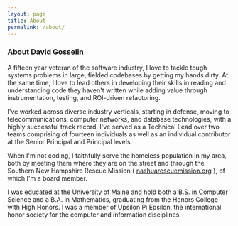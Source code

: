 ```yaml
---
layout: page
title: About
permalink: /about/
---
```


### About David Gosselin

A fifteen year veteran of the software industry, I love to tackle tough systems problems in large, fielded codebases
by getting my hands dirty.  At the same time, I love to lead others in developing their skills in reading and understanding
code they haven't written while adding value through instrumentation, testing, and ROI-driven refactoring.

I've worked across diverse industry verticals, starting in defense, moving to telecommunications, computer networks, and database technologies,
with a highly successful track record.  I've served as a Technical Lead over two teams comprising of fourteen individuals as well
as an individual contributor at the Senior Principal and Principal levels.

When I'm not coding, I faithfully serve the homeless population in my area, both by meeting them where they are on the street
and through the Southern New Hampshire Rescue Mission ( [nashuarescuemission.org](https://nashuarescuemission.org) ), of which I'm a board member.

I was educated at the University of Maine and hold both a B.S. in Computer Science and a B.A. in Mathematics, graduating from
the Honors College with High Honors.  I was a member of Upsilon Pi Epsilon, the international honor society for the computer and
information disciplines.
